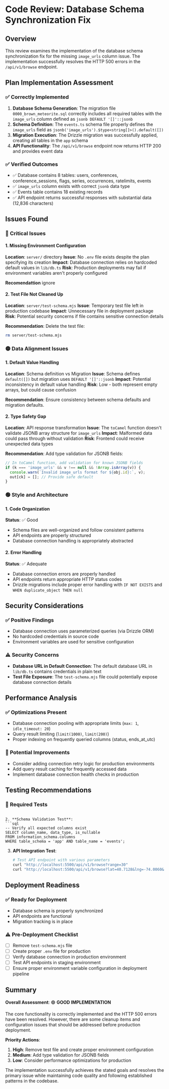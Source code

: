 # Code Review: Database Schema Synchronization Fix

## Overview
This review examines the implementation of the database schema synchronization fix for the missing `image_urls` column issue. The implementation successfully resolves the HTTP 500 errors in the `/api/v1/browse` endpoint.

## Plan Implementation Assessment

### ✅ **Correctly Implemented**
1. **Database Schema Generation**: The migration file `0000_brown_meteorite.sql` correctly includes all required tables with the `image_urls` column defined as `jsonb DEFAULT '[]'::jsonb`
2. **Schema Definition**: The `events.ts` schema file properly defines the `image_urls` field as `jsonb('image_urls').$type<string[]>().default([])`
3. **Migration Execution**: The Drizzle migration was successfully applied, creating all tables in the `app` schema
4. **API Functionality**: The `/api/v1/browse` endpoint now returns HTTP 200 and provides event data

### ✅ **Verified Outcomes**
- ✅ Database contains 8 tables: users, conferences, conference_sessions, flags, series, occurrences, ratelimits, events
- ✅ `image_urls` column exists with correct `jsonb` data type
- ✅ Events table contains 18 existing records
- ✅ API endpoint returns successful responses with substantial data (12,836 characters)

## Issues Found

### 🔴 **Critical Issues**

#### 1. **Missing Environment Configuration**
**Location**: `server/` directory
**Issue**: No `.env` file exists despite the plan specifying its creation
**Impact**: Database connection relies on hardcoded default values in `lib/db.ts`
**Risk**: Production deployments may fail if environment variables aren't properly configured

**Recomendattion** ignore

#### 2. **Test File Not Cleaned Up**
**Location**: `server/test-schema.mjs`
**Issue**: Temporary test file left in production codebase
**Impact**: Unnecessary file in deployment package
**Risk**: Potential security concerns if file contains sensitive connection details

**Recommendation**: Delete the test file:
```bash
rm server/test-schema.mjs
```

### 🟡 **Data Alignment Issues**

#### 1. **Default Value Handling**
**Location**: Schema definition vs Migration
**Issue**: Schema defines `default([])` but migration uses `DEFAULT '[]'::jsonb`
**Impact**: Potential inconsistency in default value handling
**Risk**: Low - both represent empty arrays, but could cause confusion

**Recommendation**: Ensure consistency between schema defaults and migration defaults.

#### 2. **Type Safety Gap**
**Location**: API response transformation
**Issue**: The `toCamel` function doesn't validate JSONB array structure for `image_urls`
**Impact**: Malformed data could pass through without validation
**Risk**: Frontend could receive unexpected data types

**Recommendation**: Add type validation for JSONB fields:
```typescript
// In toCamel function, add validation for known JSONB fields
if (k === 'image_urls' && v !== null && !Array.isArray(v)) {
  console.warn(`Invalid image_urls format for ${obj.id}:`, v);
  out[ck] = []; // Provide safe default
}
```

### 🟢 **Style and Architecture**

#### 1. **Code Organization**
**Status**: ✅ Good
- Schema files are well-organized and follow consistent patterns
- API endpoints are properly structured
- Database connection handling is appropriately abstracted

#### 2. **Error Handling**
**Status**: ✅ Adequate
- Database connection errors are properly handled
- API endpoints return appropriate HTTP status codes
- Drizzle migrations include proper error handling with `IF NOT EXISTS` and `WHEN duplicate_object THEN null`

## Security Considerations

### ✅ **Positive Findings**
- Database connection uses parameterized queries (via Drizzle ORM)
- No hardcoded credentials in source code
- Environment variables are used for sensitive configuration

### ⚠️ **Security Concerns**
- **Database URL in Default Connection**: The default database URL in `lib/db.ts` contains credentials in plain text
- **Test File Exposure**: The `test-schema.mjs` file could potentially expose database connection details

## Performance Analysis

### ✅ **Optimizations Present**
- Database connection pooling with appropriate limits (`max: 1`, `idle_timeout: 20`)
- Query result limiting (`limit(1000)`, `limit(200)`)
- Proper indexing on frequently queried columns (status, ends_at_utc)

### 🔄 **Potential Improvements**
- Consider adding connection retry logic for production environments
- Add query result caching for frequently accessed data
- Implement database connection health checks in production

## Testing Recommendations

### 🧪 **Required Tests**

   ```

2. **Schema Validation Test**:
   ```sql
   -- Verify all expected columns exist
   SELECT column_name, data_type, is_nullable
   FROM information_schema.columns
   WHERE table_schema = 'app' AND table_name = 'events';
   ```

3. **API Integration Test**:
   ```bash
   # Test API endpoint with various parameters
   curl "http://localhost:5500/api/v1/browse?range=30"
   curl "http://localhost:5500/api/v1/browse?lat=40.7128&lng=-74.0060&radius=50"
   ```

## Deployment Readiness

### ✅ **Ready for Deployment**
- Database schema is properly synchronized
- API endpoints are functional
- Migration tracking is in place

### ⚠️ **Pre-Deployment Checklist**
- [ ] Remove `test-schema.mjs` file
- [ ] Create proper `.env` file for production
- [ ] Verify database connection in production environment
- [ ] Test API endpoints in staging environment
- [ ] Ensure proper environment variable configuration in deployment pipeline

## Summary

**Overall Assessment**: 🟢 **GOOD IMPLEMENTATION**

The core functionality is correctly implemented and the HTTP 500 errors have been resolved. However, there are some cleanup items and configuration issues that should be addressed before production deployment.

**Priority Actions**:
1. **High**: Remove test file and create proper environment configuration
2. **Medium**: Add type validation for JSONB fields
3. **Low**: Consider performance optimizations for production

The implementation successfully achieves the stated goals and resolves the primary issue while maintaining code quality and following established patterns in the codebase.
